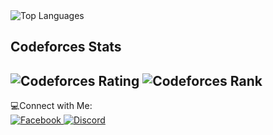 <div>


<div>
  <!-- ![Anik's GitHub stats](https://github-readme-stats.vercel.app/api?username=2023-anik&show_icons=true&theme=radical) -->
  <img src="https://github-readme-stats.vercel.app/api/top-langs/?username=2023-anik&layout=compact&theme=radical" alt="Top Languages" />
</div>

## Codeforces Stats
![Codeforces Rating](https://img.shields.io/badge/dynamic/json?color=brightgreen&label=Rating&query=%24.result%5B0%5D.rating&url=https%3A%2F%2Fcodeforces.com%2Fapi%2Fuser.info%3Fhandles%3Danik2024)
![Codeforces Rank](https://img.shields.io/badge/dynamic/json?color=blue&label=Rank&query=%24.result%5B0%5D.rank&url=https%3A%2F%2Fcodeforces.com%2Fapi%2Fuser.info%3Fhandles%3Danik2024)
---

<div>
  💻Connect with Me:
  <br>
  <a href="https://www.facebook.com/profile.php?id=61556848215474">
    <img src="https://img.shields.io/badge/Facebook-1877F2?style=for-the-badge&logo=facebook&logoColor=white" alt="Facebook">
  </a>
  <a href="https://discord.com/channels/@anik_sen">
    <img src="https://img.shields.io/badge/Discord-7289DA?style=for-the-badge&logo=discord&logoColor=white" alt="Discord">
  </a>
</div>

</div>
